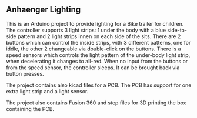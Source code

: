 ## Anhaenger Lighting

This is an Arduino project to provide lighting for a Bike trailer for children. 
The controller supports 3 light strips: 1 under the body with a blue side-to-side pattern and 2 light strips innen on each side of the sits. There are 2 buttons which can control the inside strips, with 3 different patterns, one for iddle, the other 2 changeable via double-click on the buttons. There is a speed sensors which controls the light pattern of the under-body light strip, when decelerating it changes to all-red. When no input from the buttons or from the speed sensor, the controller sleeps. It can be brought back via button presses.

The project contains also kicad files for a PCB. The PCB has support for one extra light strip and a light sensor.

The project also contains Fusion 360 and step files for 3D printing the box containing the PCB.

